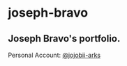 # joseph-bravo

## Joseph Bravo's portfolio. 

Personal Account: [@jojobii-arks](https://github.com/jojobii-arks)
